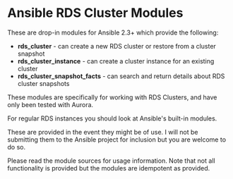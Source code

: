 # Ansible RDS Cluster Modules

These are drop-in modules for Ansible 2.3+ which provide the following:

- **rds_cluster** - can create a new RDS cluster or restore from a cluster snapshot
- **rds_cluster_instance** - can create a cluster instance for an existing cluster
- **rds_cluster_snapshot_facts** - can search and return details about RDS cluster snapshots

These modules are specifically for working with RDS Clusters, and have only been tested with Aurora.

For regular RDS instances you should look at Ansible's built-in modules.

These are provided in the event they might be of use. I will not be submitting them to the Ansible project for inclusion but you are welcome to do so.

Please read the module sources for usage information. Note that not all functionality is provided but the modules are idempotent as provided.
